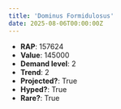 ```yaml
---
title: 'Dominus Formidulosus'
date: 2025-08-06T00:00:00Z
---
```

- **RAP**: 157624
- **Value**: 145000
- **Demand level**: 2
- **Trend**: 2
- **Projected?**: True
- **Hyped?**: True
- **Rare?**: True
